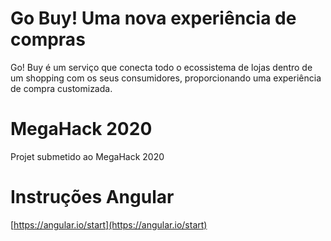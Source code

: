 # Go Buy! Uma nova experiência de compras

Go! Buy é um serviço que conecta todo o ecossistema de lojas dentro de um shopping com os seus consumidores, proporcionando uma experiência de compra customizada.

# MegaHack 2020
Projet submetido ao MegaHack 2020

# Instruções Angular
[https://angular.io/start](https://angular.io/start)
